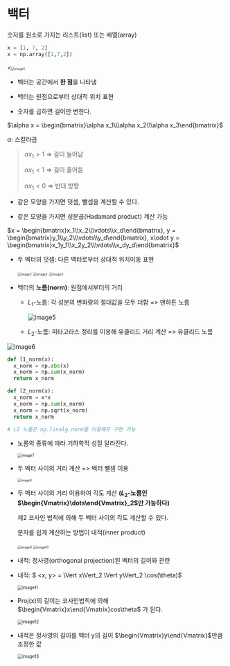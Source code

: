 # 백터

숫자를 원소로 가지는 리스트(list) 또는 배열(array)

```python
x = [1, 7, 2]
x = np.array([1,7,2])
```

<<img src="https://user-images.githubusercontent.com/60209937/128105625-1f3dbcea-b74e-4b39-b194-e143074adba2.png" alt="image1" style="zoom:50%;" />

- 벡터는 공간에서 **한 점**을 나타냄

- 백터는 원점으로부터 상대적 위치 표현

- 숫자를 곱하면 길이만 변한다.

$\alpha x = \begin{bmatrix}\alpha x_1\\\alpha x_2\\\alpha x_3\end{bmatrix}$​

$\alpha$: 스칼라곱

>  $\alpha x_1 > 1$​ => 길이 늘어남
>
> $\alpha x_1 < 1$ => 길이 줄어듬
>
> $\alpha x_1 < 0$ => 반대 방향

- 같은 모양을 가지면 덧셈, 뺄셈을 계산할 수 있다.

- 같은 모양을 가지면 성분곱(Hadamard product) 계산 가능

$x = \begin{bmatrix}x_1\\x_2\\\vdots\\x_d\end{bmatrix}, y = \begin{bmatrix}y_1\\y_2\\\vdots\\y_d\end{bmatrix}, x\odot y = \begin{bmatrix}x_1y_1\\x_2y_2\\\vdots\\x_dy_d\end{bmatrix}$​

- 두 벡터의 덧셈: 다른 백터로부터 상대적 위치이동 표현

  <img src="https://user-images.githubusercontent.com/60209937/128105628-459d1429-2ab9-4f08-be56-fca56d72733d.png" alt="image2" style="zoom:50%;" />

  <img src="https://user-images.githubusercontent.com/60209937/128105631-7ca909a5-4771-4783-92df-465615956080.png" alt="image3" style="zoom:50%;" />

  <img src="https://user-images.githubusercontent.com/60209937/128105811-65c65802-5594-428e-bf2e-f4f371fe0646.png" alt="image3" style="zoom:50%;" />

- 백터의 **노름(norm)**: 원점에서부터의 거리

  - $L_1$​​-노름: 각 성분의 변화량의 절대값을 모두 더함 => 맨하튼 노름

    ![image5](https://user-images.githubusercontent.com/60209937/128105813-029c55c8-827b-4803-8cbb-0c51880c4bf2.png)

  - $L_2$​​-노름: 피타고라스 정리를 이용해 유클리드 거리 계산 => 유클리드 노름

![image6](https://user-images.githubusercontent.com/60209937/128105814-1c4a9811-3f9d-4a51-ba6d-83fe1dcce6cb.png)

```python
def l1_norm(x):
  x_norm = np.abs(x)
  x_norm = np.sum(x_norm)
  return x_norm

def l2_norm(x):
  x_norm = x*x
  x_norm = np.sum(x_norm)
  x_norm = np.sqrt(x_norm)
  return x_norm

# L2 노름은 np.linalg.norm을 이용해도 구현 가능
```

- 노름의 종류에 따라 기하학적 성질 달라진다.

  <img src="https://user-images.githubusercontent.com/60209937/128105817-3d8e8f0a-f79c-43e9-8815-e4c7b601cd4d.png" alt="image7" style="zoom:60%;" />

- 두 벡터 사이의 거리 계산 => 벡터 뺄셈 이용

  <img src="https://user-images.githubusercontent.com/60209937/128105818-fc114589-b8da-4884-a063-fdb30d60bc20.png" alt="image8" style="zoom:50%;" />

- 두 벡터 사이의 거리 이용하여 각도 계산 **($L_2$​​-노름인 $\begin{Vmatrix}\dots\end{Vmatrix}_2$​​​​​만 가능하다)**

  제2 코사인 법칙에 의해 두 벡터 사이의 각도 계산할 수 있다.

  분자를 쉽게 계산하는 방법이 내적(inner product)

  <img src="https://user-images.githubusercontent.com/60209937/128105819-467046c0-78fb-49cb-b1d7-ea075a9e0485.png" alt="image9" style="zoom:50%;" />

  <img src="https://user-images.githubusercontent.com/60209937/128105820-40b79942-71fc-450d-8b57-5b6085ce9505.png" alt="image10" style="zoom:50%;" />

- 내적: 정사영(orthogonal projection)된 벡터의 길이와 관련

- 내적: $ <x, y> = \Vert x\Vert_2 \Vert y\Vert_2 \cos(\theta)$

  <img src="https://user-images.githubusercontent.com/60209937/128105821-a5d0403c-d3b5-407e-b7cd-9f1fbc2cce44.png" alt="image11" style="zoom:70%;" />

- Proj(x)의 길이는 코사인법칙에 의해 $\begin{Vmatrix}x\end{Vmatrix}cos\theta$ 가 된다.

  <img src="https://user-images.githubusercontent.com/60209937/128105822-eebf449d-294b-4b19-82ef-8b4b7e86e354.png" alt="image12" style="zoom:70%;" />

- 내적은 정사영의 길이를 백터 y의 길이 $\begin{Vmatrix}y\end{Vmatrix}$​만큼 조정한 값

  <img src="https://user-images.githubusercontent.com/60209937/128105823-a67af7d4-2eb7-41e1-af1f-1e7a7ad08f8a.png" alt="image13" style="zoom:70%;" />

